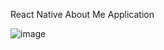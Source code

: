 React Native About Me Application


![image](https://user-images.githubusercontent.com/48934328/189199219-8a1b05ef-c2d1-4963-b139-bc6a17247680.png)
